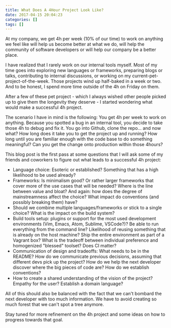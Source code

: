 ```yaml
---
title: What Does A 4Hour Project Look Like?
date: 2017-04-15 20:04:23
categories: []
tags: []
---
```


At my company, we get 4h per week (10% of our time) to work on anything we feel like will help us become better at what we do, will help the community of software developers or will help our company be a better place.

I have realized that I rarely work on our internal tools myself. Most of my time goes into exploring new languages or frameworks, preparing blogs or talks, contributing to internal discussions, or working on my current-pet-project-of-the-week. Those projects wind up half-baked in a week or two. And to be honest, I spend more time outside of the 4h on Friday on them.

After a few of these pet project - which I always wished other people picked up to give them the longevity they deserve - I started wondering what would make a successful 4h project.

The scenario I have in mind is the following: You get 4h per week to work on anything. Because you spotted a bug in an internal tool, you decide to take those 4h to debug and fix it. You go into Github, clone the repo… and now what? How long does it take you to get the project up and running? How long until you are familiar enough with the code base to do something meaningful? Can you get the change onto production within those 4hours?

This blog post is the first pass at some questions that I will ask some of my friends and coworkers to figure out what leads to a successful 4h project:

- Language choice: Esoteric or established? Something that has a high likelihood to be used already?
- Frameworks: Is minimalism good? Or rather larger frameworks that cover more of the use cases that will be needed? Where is the line between value and bloat? And again: how does the degree of mainstreamness affect the choice? What impact do conventions (and possibly breaking them) have?
- Should we combine multiple languages/frameworks or stick to a single choice? What is the impact on the build system?
- Build tools setup: plugins or support for the most used development environments  (Vim, Emacs, Atom, Sublime, VSCode?)? Be able to run everything from the command line? Likelihood of reusing something that is already on the host machine? Ship the entire environment as part of a Vagrant box? What is the tradeoff between individual preference and homogenized "blessed" toolset? Does CI matter?
- Communication of design and tradeoffs: What needs to be in the README? How do we communicate previous decisions, assuming that different devs pick up the project? How do we help the next developer discover where the big pieces of code are? How do we establish conventions?
- How to create a shared understanding of the vision of the project? Empathy for the user? Establish a domain language?

All of this should also be balanced with the fact that we can't bombard the next developer with too much information. We have to avoid creating so much forest that we can't spot a tree anymore.

Stay tuned for more refinement on the 4h project and some ideas on how to progress towards that goal.
